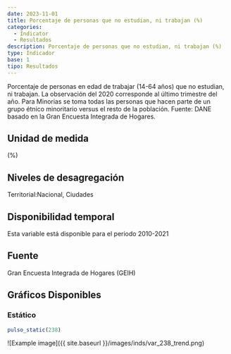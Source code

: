 ```yaml
---
date: 2023-11-01
title: Porcentaje de personas que no estudian, ni trabajan (%)
categories:
  - Indicator
  - Resultados
description: Porcentaje de personas que no estudian, ni trabajan (%)
type: Indicador
base: 1
tipo: Resultados
--- 
```


Porcentaje de personas en edad de trabajar (14-64 años) que no estudian, ni trabajan. La observación del 2020 corresponde al último trimestre del año. Para Minorias se toma todas las personas que hacen parte de un grupo étnico minoritario versus el resto de la población.
Fuente: DANE basado en la Gran Encuesta Integrada de Hogares.

## Unidad de medida
(%)

## Niveles de desagregación
Territorial:Nacional, Ciudades

## Disponibilidad temporal
Esta variable está disponible para el periodo 2010-2021

## Fuente
Gran Encuesta Integrada de Hogares (GEIH)

## Gráficos Disponibles

### Estático

``` R
pulso_static(238)
```

![Example image]({{ site.baseurl }}/images/inds/var_238_trend.png)